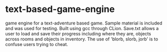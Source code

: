 # text-based-game-engine

game engine for a text-adventure based game. Sample material is included and was used for testing. Built using gcc through CLion.
Save.txt allows a user to load and save their progress including where they are, objects across rooms and objects in inventory. The use of 'blorb, slorb, jorb' is to confuse users trying to cheat.
